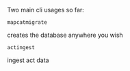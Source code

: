 Two main cli usages so far:

```
mapcatmigrate
```
creates the database anywhere you wish

```
actingest
```
ingest act data